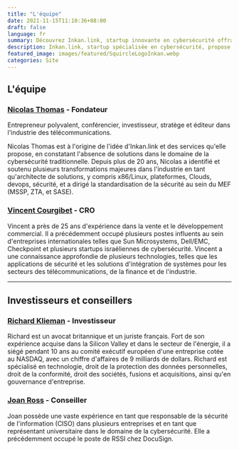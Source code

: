 ```yaml
---
title: "L'équipe"
date: 2021-11-15T11:10:36+08:00
draft: false
language: fr
summary: Découvrez Inkan.link, startup innovante en cybersécurité offrant des services de certification numérique. Équipe d'experts et succès garanti!
description: Inkan.link, startup spécialisée en cybersécurité, propose des services de certification numérique grâce à des attestations chaînées. Découvrez notre équipe d'experts et les solutions innovantes offertes pour protéger vos données et renforcer la confiance en ligne.
featured_image: images/featured/SquircleLogoInkan.webp
categories: Site
---
```


## L'équipe

### [Nicolas Thomas](https://www.linkedin.com/in/nicolasthomasfr/) - Fondateur

Entrepreneur polyvalent, conférencier, investisseur, stratège et éditeur dans l'industrie des télécommunications.

Nicolas Thomas est à l'origine de l'idée d'Inkan.link et des services qu'elle propose, en constatant l'absence de solutions dans le domaine de la cybersécurité traditionnelle. Depuis plus de 20 ans, Nicolas a identifié et soutenu plusieurs transformations majeures dans l'industrie en tant qu'architecte de solutions, y compris x86/Linux, plateformes, Clouds, devops, sécurité, et a dirigé la standardisation de la sécurité au sein du MEF (MSSP, ZTA, et SASE).

### [Vincent Courgibet](https://www.linkedin.com/in/vcourgibet/) - CRO

Vincent a près de 25 ans d'expérience dans la vente et le développement commercial. Il a précédemment occupé plusieurs postes influents au sein d'entreprises internationales telles que Sun Microsystems, Dell/EMC, Checkpoint et plusieurs startups israéliennes de cybersécurité. Vincent a une connaissance approfondie de plusieurs technologies, telles que les applications de sécurité et les solutions d'intégration de systèmes pour les secteurs des télécommunications, de la finance et de l'industrie.

***

## Investisseurs et conseillers

### [Richard Klieman](https://fr.linkedin.com/in/richard-klieman-8006b89/fr) - Investisseur

Richard est un avocat britannique et un juriste français. Fort de son expérience acquise dans la Silicon Valley et dans le secteur de l'énergie, il a siégé pendant 10 ans au comité exécutif européen d'une entreprise cotée au NASDAQ, avec un chiffre d'affaires de 9 milliards de dollars. Richard est spécialisé en technologie, droit de la protection des données personnelles, droit de la conformité, droit des sociétés, fusions et acquisitions, ainsi qu'en gouvernance d'entreprise.

### [Joan Ross](https://www.linkedin.com/in/joanross/)  - Conseiller

Joan possède une vaste expérience en tant que responsable de la sécurité de l'information (CISO) dans plusieurs entreprises et en tant que représentant universitaire dans le domaine de la cybersécurité. Elle a précédemment occupé le poste de RSSI chez DocuSign.
